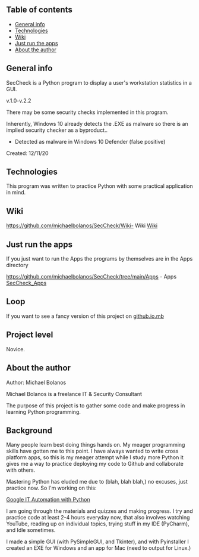 ## Table of contents
* [General info](#general-info)
* [Technologies](#technologies)
* [Wiki](#wiki)
* [Just run the apps](#just-run-the-apps)
* [About the author](#about-the-author)

## General info
SecCheck is a Python program to display a user's workstation statistics in a GUI.

v.1.0-v.2.2

There may be some security checks implemented in this program.

Inherently, Windows 10 already detects the .EXE as malware so there is an implied security checker as a byproduct..

- Detected as malware in Windows 10 Defender (false positive)


Created:  12/11/20


## Technologies
This program was written to practice Python with some practical application in mind.


## Wiki

https://github.com/michaelbolanos/SecCheck/Wiki- Wiki
[Wiki](https://github.com/michaelbolanos/SecCheck/wiki)



## Just run the apps
If you just want to run the Apps the programs by themselves are in the Apps directory

https://github.com/michaelbolanos/SecCheck/tree/main/Apps - Apps
[SecCheck_Apps](https://github.com/michaelbolanos/SecCheck/tree/main/Apps)

## Loop
If you want to see a fancy version of this project on
[github.io.mb](https://michaelbolanos.github.io/SecCheck/)

## Project level 

Novice.

## About the author


Author:   Michael Bolanos

Michael Bolanos is a freelance IT & Security Consultant

The purpose of this project is to gather some code and make progress in learning Python programming.

## Background

Many people learn best doing things hands on.  My meager programming skills have gotten me to this point.  I have always wanted to write cross platform apps, so this is my meager attempt while I study more Python it gives me a way to practice deploying my code to Github and collaborate with others.

Mastering Python has eluded me due to (blah, blah blah,) no excuses, just practice now.  So I'm working on this:

[Google IT Automation with Python](https://www.coursera.org/professional-certificates/google-it-automation)

I am going through the materials and quizzes and making progress.  I try and practice code at least 2-4 hours everyday now, that also involves watching YouTube, reading up on individual topics, trying stuff in my IDE (PyCharm), and Idle sometimes.  

I made a simple GUI (with PySimpleGUI, and Tkinter), and with Pyinstaller I created an EXE for Windows and an app for Mac (need to output for Linux.)



